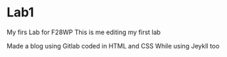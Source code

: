 # Lab1
My firs Lab for F28WP
This is me editing my first lab 

Made a blog using Gitlab 
coded in HTML and CSS 
While using Jeykll too

